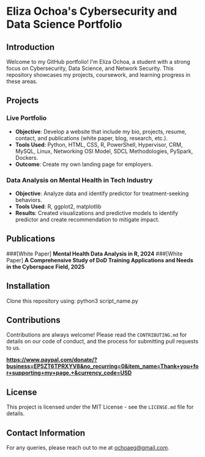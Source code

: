 # Eliza Ochoa's Cybersecurity and Data Science Portfolio

## Introduction
Welcome to my GitHub portfolio! I'm Eliza Ochoa, a student with a strong focus on Cybersecurity, Data Science, and Network Security. This repository showcases my projects, coursework, and learning progress in these areas.


## Projects
### Live Portfolio
- **Objective**: Develop a website that include my bio, projects, resume, contact, and publications (white paper, blog, research, etc.).
- **Tools Used**: Python, HTML, CSS, R, PowerShell, Hypervisor, CRM, MySQL, Linux, Networking OSI Model, SDCL Methodologies, PySpark, Dockers.
- **Outcome**: Create my own landing page for employers.

### Data Analysis on Mental Health in Tech Industry
- **Objective**: Analyze data and identify predictor for treatment-seeking behaviors.
- **Tools Used**: R, ggplot2, matplotlib
- **Results**: Created visualizations and predictive models to identify predictor and create recommendation to mitigate impact.

## Publications
###[White Paper] **Mental Health Data Analysis in R, 2024** 
###[White Paper] **A Comprehensive Study of DoD Training Applications and Needs in the Cyberspace Field, 2025**


## Installation
Clone this repository using:
python3 script_name.py


## Contributions
Contributions are always welcome! Please read the `CONTRIBUTING.md` for details on our code of conduct, and the process for submitting pull requests to us.

**https://www.paypal.com/donate/?business=EP5ZT6TPRXYV8&no_recurring=0&item_name=Thank+you+for+supporting+my+page.+&currency_code=USD**


## License
This project is licensed under the MIT License - see the `LICENSE.md` file for details.

## Contact Information
For any queries, please reach out to me at [ochoaeg@gmail.com](mailto:ochoaeg@gmail.com).
